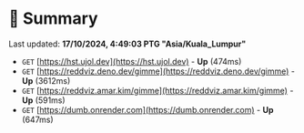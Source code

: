 # 📖 Summary
Last updated: **17/10/2024, 4:49:03 PTG "Asia/Kuala_Lumpur"**

- `GET` [https://hst.ujol.dev](https://hst.ujol.dev) - **Up** (474ms)
- `GET` [https://reddviz.deno.dev/gimme](https://reddviz.deno.dev/gimme) - **Up** (3612ms)
- `GET` [https://reddviz.amar.kim/gimme](https://reddviz.amar.kim/gimme) - **Up** (591ms)
- `GET` [https://dumb.onrender.com](https://dumb.onrender.com) - **Up** (647ms)
